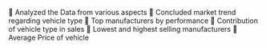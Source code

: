 	Analyzed the Data from various aspects
	Concluded market trend regarding vehicle type
	Top manufacturers by performance
	Contribution of vehicle type in sales
	Lowest and highest selling manufacturers 
	Average Price of vehicle
